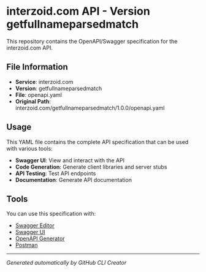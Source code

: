# interzoid.com API - Version getfullnameparsedmatch

This repository contains the OpenAPI/Swagger specification for the interzoid.com API.

## File Information

- **Service**: interzoid.com
- **Version**: getfullnameparsedmatch
- **File**: openapi.yaml
- **Original Path**: interzoid.com/getfullnameparsedmatch/1.0.0/openapi.yaml

## Usage

This YAML file contains the complete API specification that can be used with various tools:

- **Swagger UI**: View and interact with the API
- **Code Generation**: Generate client libraries and server stubs
- **API Testing**: Test API endpoints
- **Documentation**: Generate API documentation

## Tools

You can use this specification with:

- [Swagger Editor](https://editor.swagger.io/)
- [Swagger UI](https://swagger.io/tools/swagger-ui/)
- [OpenAPI Generator](https://openapi-generator.tech/)
- [Postman](https://www.postman.com/)

---

*Generated automatically by GitHub CLI Creator*
